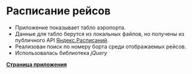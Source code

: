 # Расписание рейсов
+ Приложение показывает табло аэропорта.
+ Данные для табло берутся из локальных файлов, но получены из публичного API [Яндекс.Расписаний](https://tech.yandex.ru/rasp/raspapi/).
+ Реализован поиск по номеру борта среди отображаемых рейсов.
+ Иcпользовалась библиотека *jQuery*

**[Страница приложения](https://scofield001.github.io/timetable/dist/)**
